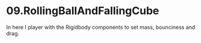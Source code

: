 # 09.RollingBallAndFallingCube

In here I player with the Rigidbody components to set mass, bounciness and drag.
